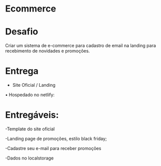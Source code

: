 # Ecommerce

# Desafio
Criar um sistema de e-commerce para cadastro de email na landing para recebimento de novidades e promoções.

# Entrega 
- Site Oficial / Landing
  
• Hospedado no netlify: 

# Entregáveis: 

-Template do site oficial 

-Landing page de promoções, estilo black friday; 

-Cadastre seu e-mail para receber promoções 

-Dados no localstorage
